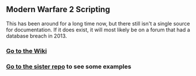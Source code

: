 ## Modern Warfare 2 Scripting

This has been around for a long time now, but there still isn't a single source for documentation. If it does exist, it will most likely be on a forum that had a database breach in 2013.

### [Go to the Wiki](https://github.com/505e06b2/MW2-GSC-Documentation/wiki/)

### [Go to the sister repo](https://github.com/505e06b2/EbinModz) to see some examples
